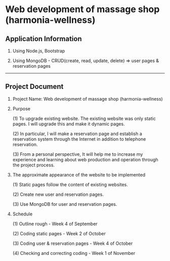 # Web development of massage shop (harmonia-wellness)

## Application Information

1. Using Node.js, Bootstrap

2. Using MongoDB - CRUD(create, read, update, delete) => user pages & reservation pages

---

## Project Document

1.  Project Name: Web development of massage shop (harmonia-wellness)

2.  Purpose

    (1) To upgrade existing website. The existing website was only static pages. I will upgrade this and make it dynamic pages.

    (2) In particular, I will make a reservation page and establish a reservation system through the Internet in addition to telephone reservation.

    (3) From a personal perspective,
    It will help me to increase my experience and learning about web production and operation through the project process.

3.  The approximate appearance of the website to be implemented

    (1) Static pages follow the content of existing websites.

    (2) Create new user and reservation pages.

    (3) Use MongoDB for user and reservation pages.

4.  Schedule

    (1) Outline rough - Week 4 of September

    (2) Coding static pages - Week 2 of October

    (3) Coding user & reservation pages - Week 4 of October

    (4) Checking and correcting coding - Week 1 of November
